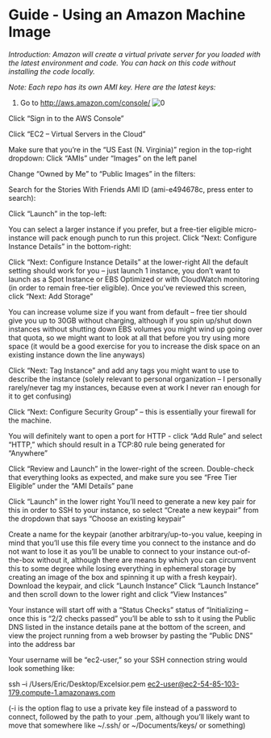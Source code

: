 # Guide - Using an Amazon Machine Image

*Introduction: Amazon will create a virtual private server for you loaded with the latest environment and code. You can hack on this code without installing the code locally.*

*Note: Each repo has its own AMI key. Here are the latest keys:*



1. Go to http://aws.amazon.com/console/
![0](https://s3.amazonaws.com/Empirical-Documentation/AMI-Install/image00.png)

Click “Sign in to the AWS Console”

Click “EC2 – Virtual Servers in the Cloud”

Make sure that you’re in the “US East (N. Virginia)” region in the top-right dropdown:
Click “AMIs” under “Images” on the left panel

Change “Owned by Me” to “Public Images” in the filters:

Search for the Stories With Friends AMI ID (ami-e494678c, press enter to search):

Click “Launch” in the top-left:

You can select a larger instance if you prefer, but a free-tier eligible micro-instance will pack enough punch to run this project.  Click “Next:  Configure Instance Details” in the bottom-right:

Click “Next:  Configure Instance Details” at the lower-right
All the default setting should work for you – just launch 1 instance, you don’t want to launch as a Spot Instance or EBS Optimized or with CloudWatch monitoring (in order to remain free-tier eligible).  Once you’ve reviewed this screen, click “Next:  Add Storage”

You can increase volume size if you want from default – free tier should give you up to 30GB without charging, although if you spin up/shut down instances without shutting down EBS volumes you might wind up going over that quota, so we might want to look at all that before you try using more space (it would be a good exercise for you to increase the disk space on an existing instance down the line anyways)

Click “Next: Tag Instance” and add any tags you might want to use to describe the instance (solely relevant to personal organization – I personally rarely/never tag my instances, because even at work I never ran enough for it to get confusing)

Click “Next: Configure Security Group” – this is essentially your firewall for the machine.

You will definitely want to open a port for HTTP - click “Add Rule” and select “HTTP,” which should result in a TCP:80 rule being generated for “Anywhere”

Click “Review and Launch” in the lower-right of the screen.  Double-check that everything looks as expected, and make sure you see “Free Tier Eligible” under the “AMI Details” pane

Click “Launch” in the lower right
You’ll need to generate a new key pair for this in order to SSH to your instance, so select “Create a new keypair” from the dropdown that says “Choose an existing keypair”

Create a name for the keypair (another arbitrary/up-to-you value, keeping in mind that you’ll use this file every time you connect to the instance and do not want to lose it as you’ll be unable to connect to your instance out-of-the-box without it, although there are means by which you can circumvent this to some degree while losing everything in ephemeral storage by creating an image of the box and spinning it up with a fresh keypair).  Download the keypair, and click “Launch Instance” 
Click “Launch Instance” and then scroll down to the lower right and click “View Instances”

Your instance will start off with a “Status Checks” status of “Initializing – once this is “2/2 checks passed” you’ll be able to ssh to it using the Public DNS listed in the instance details pane at the bottom of the screen, and view the project running from a web browser by pasting the “Public DNS” into the address bar





Your username will be “ec2-user,” so your SSH connection string would look something like:

ssh –i /Users/Eric/Desktop/Excelsior.pem ec2-user@ec2-54-85-103-179.compute-1.amazonaws.com

(-i is the option flag to use a private key file instead of a password to connect, followed by the path to your .pem, although you’ll likely want to move that somewhere like ~/.ssh/ or ~/Documents/keys/ or something)
